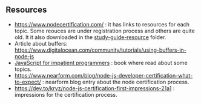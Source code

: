 ## Resources
* https://www.nodecertification.com/ : it has links to resources for each topic. Some reouces are under registration process and others are quite old. It it also downloaded in the [study-guide-resource](./study-guide-resource) folder.
* Article about buffers: https://www.digitalocean.com/community/tutorials/using-buffers-in-node-js
* [JavaScript for impatient programmers](https://exploringjs.com/impatient-js/toc.html) : book where read about some topics.
* https://www.nearform.com/blog/node-js-developer-certification-what-to-expect/ : nearform blog entry about the node certification process.
* https://dev.to/kryz/node-js-certification-first-impressions-21a1 : impressions for the certification process.